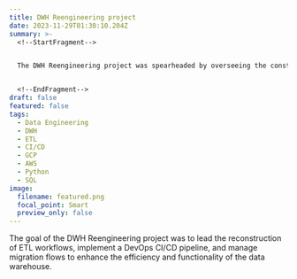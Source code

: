 ```yaml
---
title: DWH Reengineering project
date: 2023-11-29T01:30:10.204Z
summary: >-
  <!--StartFragment-->


  The DWH Reengineering project was spearheaded by overseeing the construction of ETL workflows and processes, designing and implementing the DevOps Continuous Integration/Continuous Deployment (CI/CD) pipeline, and overseeing migration flows. The focus was on reengineering the data warehouse (DWH) to enhance efficiency and streamline processes, with particular attention to robust ETL operations and effective DevOps practices.


  <!--EndFragment-->
draft: false
featured: false
tags:
  - Data Engineering
  - DWH
  - ETL
  - CI/CD
  - GCP
  - AWS
  - Python
  - SQL
image:
  filename: featured.png
  focal_point: Smart
  preview_only: false
---
```

<!--StartFragment-->

The goal of the DWH Reengineering project was to lead the reconstruction of ETL workflows, implement a DevOps CI/CD pipeline, and manage migration flows to enhance the efficiency and functionality of the data warehouse.

<!--EndFragment-->